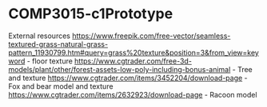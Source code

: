# COMP3015-c1Prototype

External resources
https://www.freepik.com/free-vector/seamless-textured-grass-natural-grass-pattern_11930799.htm#query=grass%20texture&position=3&from_view=keyword - floor texture
https://www.cgtrader.com/free-3d-models/plant/other/forest-assets-low-poly-including-bonus-animal - Tree and texture
https://www.cgtrader.com/items/3452204/download-page - Fox and bear model and texture
https://www.cgtrader.com/items/2632923/download-page - Racoon model
